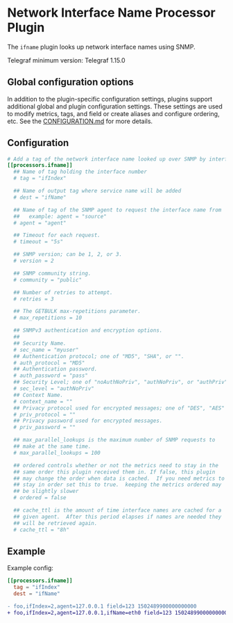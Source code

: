 # Network Interface Name Processor Plugin

The `ifname` plugin looks up network interface names using SNMP.

Telegraf minimum version: Telegraf 1.15.0

## Global configuration options <!-- @/docs/includes/plugin_config.md -->

In addition to the plugin-specific configuration settings, plugins support
additional global and plugin configuration settings. These settings are used to
modify metrics, tags, and field or create aliases and configure ordering, etc.
See the [CONFIGURATION.md][CONFIGURATION.md] for more details.

[CONFIGURATION.md]: ../../../docs/CONFIGURATION.md#plugins

## Configuration

```toml @sample.conf
# Add a tag of the network interface name looked up over SNMP by interface number
[[processors.ifname]]
  ## Name of tag holding the interface number
  # tag = "ifIndex"

  ## Name of output tag where service name will be added
  # dest = "ifName"

  ## Name of tag of the SNMP agent to request the interface name from
  ##   example: agent = "source"
  # agent = "agent"

  ## Timeout for each request.
  # timeout = "5s"

  ## SNMP version; can be 1, 2, or 3.
  # version = 2

  ## SNMP community string.
  # community = "public"

  ## Number of retries to attempt.
  # retries = 3

  ## The GETBULK max-repetitions parameter.
  # max_repetitions = 10

  ## SNMPv3 authentication and encryption options.
  ##
  ## Security Name.
  # sec_name = "myuser"
  ## Authentication protocol; one of "MD5", "SHA", or "".
  # auth_protocol = "MD5"
  ## Authentication password.
  # auth_password = "pass"
  ## Security Level; one of "noAuthNoPriv", "authNoPriv", or "authPriv".
  # sec_level = "authNoPriv"
  ## Context Name.
  # context_name = ""
  ## Privacy protocol used for encrypted messages; one of "DES", "AES" or "".
  # priv_protocol = ""
  ## Privacy password used for encrypted messages.
  # priv_password = ""

  ## max_parallel_lookups is the maximum number of SNMP requests to
  ## make at the same time.
  # max_parallel_lookups = 100

  ## ordered controls whether or not the metrics need to stay in the
  ## same order this plugin received them in. If false, this plugin
  ## may change the order when data is cached.  If you need metrics to
  ## stay in order set this to true.  keeping the metrics ordered may
  ## be slightly slower
  # ordered = false

  ## cache_ttl is the amount of time interface names are cached for a
  ## given agent.  After this period elapses if names are needed they
  ## will be retrieved again.
  # cache_ttl = "8h"
```

## Example

Example config:

```toml
[[processors.ifname]]
  tag = "ifIndex"
  dest = "ifName"
```

```diff
- foo,ifIndex=2,agent=127.0.0.1 field=123 1502489900000000000
+ foo,ifIndex=2,agent=127.0.0.1,ifName=eth0 field=123 1502489900000000000
```
